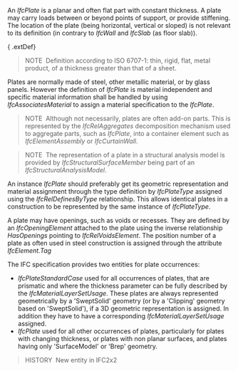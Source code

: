 An _IfcPlate_ is a planar and often flat part with constant thickness. A plate may carry loads between or beyond points of support, or provide stiffening. The location of the plate (being horizontal, vertical or sloped) is not relevant to its definition (in contrary to _IfcWall_ and _IfcSlab_ (as floor slab)).

{ .extDef}
> NOTE&nbsp; Definition according to ISO 6707-1: thin, rigid, flat, metal product, of a thickness greater than that of a sheet.

Plates are normally made of steel, other metallic material, or by glass panels. However the definition of _IfcPlate_ is material independent and specific material information shall be handled by using _IfcAssociatesMaterial_ to assign a material specification to the _IfcPlate_.

> NOTE&nbsp; Although not necessarily, plates are often add-on parts. This is represented by the _IfcRelAggregates_ decomposition mechanism used to aggregate parts, such as _IfcPlate_, into a container element such as _IfcElementAssembly_ or _IfcCurtainWall_.

> NOTE&nbsp; The representation of a plate in a structural analysis model is provided by _IfcStructuralSurfaceMember_ being part of an _IfcStructuralAnalysisModel_.

An instance _IfcPlate_ should preferably get its geometric representation and material assignment through the type definition by _IfcPlateType_ assigned using the _IfcRelDefinesByType_ relationship. This allows identical plates in a construction to be represented by the same instance of _IfcPlateType_.

A plate may have openings, such as voids or recesses. They are defined by an _IfcOpeningElement_ attached to the plate using the inverse relationship _HasOpenings_ pointing to _IfcRelVoidsElement_. The position number of a plate as often used in steel construction is assigned through the attribute _IfcElement.Tag_

The IFC specification provides two entities for plate occurrences:

* _IfcPlateStandardCase_ used for all occurrences of plates, that are prismatic and where the thickness parameter can be fully described by the _IfcMaterialLayerSetUsage_. These plates are always represented geometrically by a 'SweptSolid' geometry (or by a 'Clipping' geometry based on 'SweptSolid'), if a 3D geometric representation is assigned. In addition they have to have a corresponding _IfcMaterialLayerSetUsage_ assigned.
* _IfcPlate_ used for all other occurrences of plates, particularly for plates with changing thickness, or plates with non planar surfaces, and plates having only 'SurfaceModel' or 'Brep' geometry.

> HISTORY&nbsp; New entity in IFC2x2
